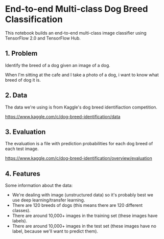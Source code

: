 # End-to-end Multi-class Dog Breed Classification

This notebook builds an end-to-end multi-class image classifier using TensorFlow 2.0 and TensorFlow Hub.

## 1. Problem

Identify the breed of a dog given an image of a dog.

When I'm sitting at the cafe and I take a photo of a dog, i want to know what breed of dog it is.

## 2. Data

The data we're using is from Kaggle's dog breed identifiaction competition.

https://www.kaggle.com/c/dog-breed-identification/data

## 3. Evaluation

The evaluation is a file with prediction probabilities for each dog breed of each test image.

https://www.kaggle.com/c/dog-breed-identification/overview/evaluation

## 4. Features

Some information about the data:
* We're dealing with image (unstructured data) so it's probably best we use deep learning/transfer learning.
* There are 120 breeds of dogs (this means there are 120 different classes).
* There are around 10,000+ images in the training set (these images have labels).
* There are around 10,000+ images in the test set (these images have no label, because we'll want to predict them).
